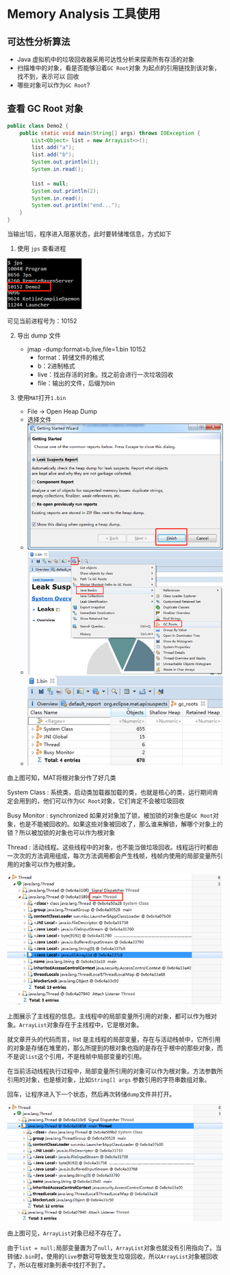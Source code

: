# Memory Analysis 工具使用

## 可达性分析算法

* Java 虚拟机中的垃圾回收器采用可达性分析来探索所有存活的对象
* 扫描堆中的对象，看是否能够沿着`GC Root`对象 为起点的引用链找到该对象，找不到，表示可以
  回收
* 哪些对象可以作为`GC Root`?

## 查看 GC Root 对象

```java
public class Demo2 {
    public static void main(String[] args) throws IOException {
        List<Object> list = new ArrayList<>();
        list.add("a");
        list.add("b");
        System.out.println(1);
        System.in.read();

        list = null;
        System.out.println(2);
        System.in.read();
        System.out.println("end...");
    }
}
```

当输出1后，程序进入阻塞状态，此时要转储堆信息，方式如下

1. 使用 `jps` 查看进程

![image-20191227091722139](可达性分析算法.assets/image-20191227091722139.png)

可见当前进程号为：10152

2. 导出 dump 文件

   * jmap -dump:format=b,live,file=1.bin 10152
     * format：转储文件的格式
     * b：2进制格式
     * live：找出存活的对象。找之前会进行一次垃圾回收
     * file：输出的文件，后缀为bin

   

3. 使用`MAT`打开`1.bin`
   * File -> Open Heap Dump
   * 选择文件
   * ![image-20191227092428214](可达性分析算法.assets/image-20191227092428214.png)
   * ![image-20191227092556171](可达性分析算法.assets/image-20191227092556171.png)
   * ![image-20191227092633688](可达性分析算法.assets/image-20191227092633688.png)

由上图可知，MAT将根对象分作了好几类

System Class : 系统类，启动类加载器加载的类，也就是核心的类，运行期间肯定会用到的，他们可以作为`GC Root`对象，它们肯定不会被垃圾回收

Busy Monitor : synchronized 如果对对象加了锁，被加锁的对象也是`GC Root`对象，也是不能被回收的。如果这些对象被回收了，那么谁来解锁，解哪个对象上的锁？所以被加锁的对象也可以作为根对象

Thread : 活动线程。这些线程中的对象，也不能当做垃圾回收。线程运行时都由一次次的方法调用组成，每次方法调用都会产生栈帧，栈帧内使用的局部变量所引用的对象可以作为根对象。

![](可达性分析算法.assets/image-20191227093816686.png)

上图展示了主线程的信息。主线程中的局部变量所引用的对象，都可以作为根对象。`ArrayList`对象存在于主线程中，它是根对象。

就文章开头的代码而言，list 是主线程的局部变量，存在与活动栈帧中，它所引用的对象是存储在堆里的，那么所提到的根对象也指的是存在于根中的那些对象，而不是说`list`这个引用，不是栈帧中局部变量的引用。

在当前活动线程执行过程中，局部变量所引用的对象可以作为根对象。方法参数所引用的对象，也是根对象，比如`String[] args` 参数引用的字符串数组对象。

回车，让程序进入下一个状态，然后再次转储`dump`文件并打开。

![image-20191227094904754](可达性分析算法.assets/image-20191227094904754.png)

由上图可见，`ArrayList`对象已经不存在了。

由于`list = null;`局部变量置为了`null`，`ArrayList`对象也就没有引用指向了。当转储`2.bin`时，使用的`live`参数可导致发生垃圾回收，所以`ArrayList`对象被回收了，所以在根对象列表中找打不到了。

